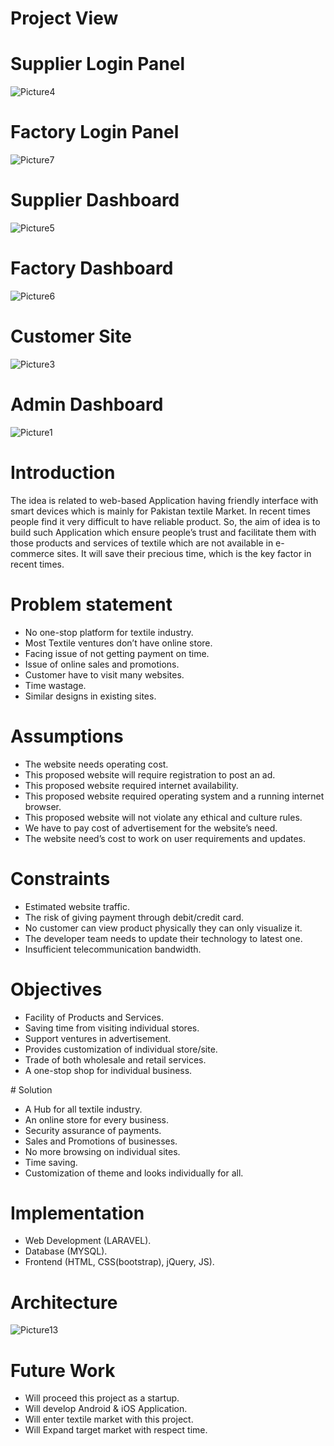 # Project View 

# Supplier Login Panel 
![Picture4](https://user-images.githubusercontent.com/55245952/72888513-8148a380-3d2f-11ea-8e1d-96eca19f21a3.png)
# Factory Login Panel
![Picture7](https://user-images.githubusercontent.com/55245952/72887330-4c3b5180-3d2d-11ea-8825-e5daf8b6ea54.png)
# Supplier Dashboard
![Picture5](https://user-images.githubusercontent.com/55245952/72887901-5f025600-3d2e-11ea-8528-6575d9f2d624.png)
# Factory Dashboard
![Picture6](https://user-images.githubusercontent.com/55245952/72887942-74778000-3d2e-11ea-9953-d3d7838f6263.png)
# Customer Site
![Picture3](https://user-images.githubusercontent.com/55245952/72887957-7b9e8e00-3d2e-11ea-97f4-d1f4f0bebb46.png)
# Admin Dashboard
![Picture1](https://user-images.githubusercontent.com/55245952/72888641-bead3100-3d2f-11ea-822d-069271c3eeb4.png)
# Introduction

The idea is related to web-based Application having friendly interface with smart devices which is mainly for Pakistan textile Market. In recent times people find it very difficult to have reliable product. So, the aim of idea is to build such Application which ensure people’s trust and facilitate them with those products and services of textile which are not available in e-commerce sites. It will save their precious time, which is the key factor in recent times.

# Problem statement
<ul>
<li>No one-stop platform for textile industry.</li>
<li>Most Textile ventures don’t have online store. </li>
<li>Facing issue of not getting payment on time.</li>
<li>Issue of online sales and promotions.</li>
<li>Customer have to visit many websites.</li>
<li>Time wastage.</li>
<li>Similar designs in existing sites.</li>
      </ul>
    

# Assumptions
<ul>
<li>The website needs operating cost.</li>
<li>This proposed website will require registration to post an ad.</li>
<li>This proposed website required internet availability.</li>
<li>This proposed website required operating system and a running internet browser.</li>
<li>This proposed website will not violate any ethical and culture rules.</li>
<li>We have to pay cost of advertisement for the website’s need.</li>
<li>The website need’s cost to work on user requirements and updates.</li>
    </ul>

# Constraints
<ul>
<li>Estimated website traffic.
<li>The risk of giving payment through debit/credit card.</li>
<li>No customer can view product physically they can only visualize it.</li>
<li>The developer team needs to update their technology to latest one.</li>
<li>Insufficient telecommunication bandwidth.</li>
    </ul>
    
# Objectives
<ul>
<li>Facility of Products and Services.</li>
<li>Saving time from visiting individual stores. </li>
<li>Support ventures in advertisement. </li>
<li>Provides customization of individual store/site. </li>
<li>Trade of both wholesale and retail services.</li>
<li>A one-stop shop for individual business.</li>
      </ul>
# Solution
<ul>
<li>A Hub for all textile industry.</li>
<li>An online store for every business.</li>
<li>Security assurance of payments.</li>
<li>Sales and Promotions of businesses.</li>
<li>No more browsing on individual sites.</li>
<li>Time saving.</li>
<li>Customization of theme and looks individually for all.</li>
  </ul>

# Implementation
<ul>
<li>Web Development (LARAVEL).</li>
<li>Database (MYSQL).</li>
<li>Frontend (HTML, CSS(bootstrap), jQuery, JS).</li>
</ul>

# Architecture

![Picture13](https://user-images.githubusercontent.com/55245952/72890901-cde2ad80-3d34-11ea-876c-b0da7c96fc0e.png)

# Future Work
<ul>
<li>Will proceed this project as a startup.</li>
<li>Will develop Android & iOS Application.</li>
<li>Will enter textile market with this project.</li>
<li>Will Expand target market with respect time.</li>
  </ul>  




  

      
      
      


